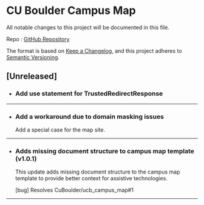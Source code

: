 # CU Boulder Campus Map

All notable changes to this project will be documented in this file.

Repo : [GitHub Repository](https://github.com/CuBoulder/ucb_campus_map)

The format is based on [Keep a Changelog](https://keepachangelog.com/en/1.0.0/),
and this project adheres to [Semantic Versioning](https://semver.org/spec/v2.0.0.html).

## [Unreleased]

- ### Add use statement for TrustedRedirectResponse
  
---

- ### Add a workaround due to domain masking issues
  Add a special case for the map site.
---

- ### Adds missing document structure to campus map template (v1.0.1)
  This update adds missing document structure to the campus map template to provide better context for assistive technologies.
  
  [bug] Resolves CuBoulder/ucb_campus_map#1
---
